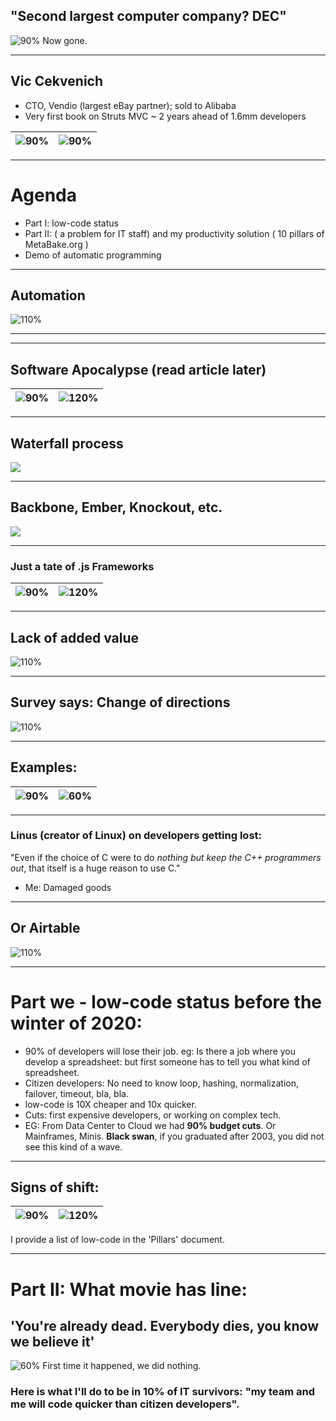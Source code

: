 <!-- $theme: default -->
<!-- prerender: true -->
<!-- paginate: true -->
<!-- page_number: true -->
<!-- $size: 16:9 
<!-- footer: www.MetaBake.org -->

## "Second largest computer company? DEC"

![90%](pro/00dec.png)
Now gone.

---

## Vic Cekvenich
- CTO, Vendio (largest eBay partner); sold to Alibaba
- Very first book on Struts MVC ~ 2 years ahead of 1.6mm developers

|![90%](pro/09vic.jpg)|![90%](pro/10strutsbooks.png)|
|:-:|:-:|

---

# Agenda
- Part I: low-code status
- Part II: ( a problem for IT staff) and my productivity solution ( 10 pillars of MetaBake.org )
- Demo of automatic programming

---

## Automation
![110%](pro/11auto.png)

---

<!---

![](pro/12comp.png)
- Can someone read the middle # of software engineer salary above?

--->


---

## Software Apocalypse (read article later)
|![90%](pro/17apo.png)|![120%](pro/18hightech.png)|
|:-:|:-:|

---

## Waterfall process 
![](pro/19waterf.png)


---

## Backbone, Ember, Knockout, etc. 
![](pro/20poly.jpg)

--- 
### Just a tate of .js Frameworks
|![90%](pro/21airb.png)|![120%](pro/22flut.png)|
|:-:|:-:|

---

## Lack of added value
![110%](pro/30obsolete.png)

---

## Survey says: Change of directions
![110%](pro/31it.png)

---

## Examples:
|![90%](pro/40jform.png)|![60%](pro/41icode.png)|
|:-:|:-:|

---

### Linus (creator of Linux) on developers getting lost:
"Even if the choice of C were to do *nothing 
but keep the C++ programmers out*, 
 that itself is a huge reason to use C."
- Me: Damaged goods

---

## Or Airtable
![110%](pro/50air.png)

--- 

# Part we - low-code status before the winter of 2020:
- 90% of developers will lose their job. eg: Is there a job where you develop a spreadsheet: but first someone has to tell you what kind of spreadsheet. 
- Citizen developers: No need to know loop, hashing, normalization, failover, timeout, bla, bla. 
- low-code is 10X cheaper and 10x quicker.
- Cuts: first expensive developers, or working on complex tech.
- EG: From Data Center to Cloud we had **90% budget cuts**. Or Mainframes, Minis. 
**Black swan**, if you graduated after 2003, you did not see this kind of a wave.

--- 

## Signs of shift: 
|![90%](pro/60report.png)|![120%](pro/60out.png)|
|:-:|:-:|
I provide a list of low-code in the 'Pillars' document.

---

# Part II: What movie has line: 
##  'You're already dead. Everybody dies, you know we believe it' 
![60%](pro/100linda.jpg)
First time it happened, we did nothing.

### Here is what I'll do to be in 10% of IT survivors: "my team and me will code quicker than citizen developers". 
